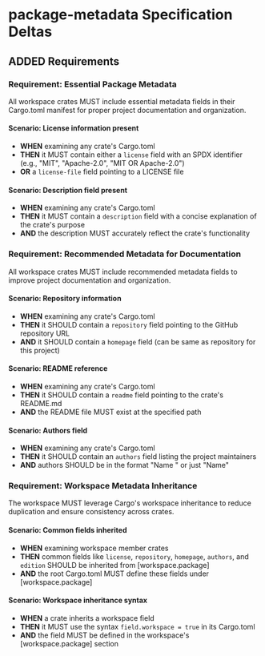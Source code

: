 # package-metadata Specification Deltas

## ADDED Requirements

### Requirement: Essential Package Metadata
All workspace crates MUST include essential metadata fields in their Cargo.toml manifest for proper project documentation and organization.

#### Scenario: License information present
- **WHEN** examining any crate's Cargo.toml
- **THEN** it MUST contain either a `license` field with an SPDX identifier (e.g., "MIT", "Apache-2.0", "MIT OR Apache-2.0")
- **OR** a `license-file` field pointing to a LICENSE file

#### Scenario: Description field present
- **WHEN** examining any crate's Cargo.toml
- **THEN** it MUST contain a `description` field with a concise explanation of the crate's purpose
- **AND** the description MUST accurately reflect the crate's functionality

### Requirement: Recommended Metadata for Documentation
All workspace crates MUST include recommended metadata fields to improve project documentation and organization.

#### Scenario: Repository information
- **WHEN** examining any crate's Cargo.toml
- **THEN** it SHOULD contain a `repository` field pointing to the GitHub repository URL
- **AND** it SHOULD contain a `homepage` field (can be same as repository for this project)


#### Scenario: README reference
- **WHEN** examining any crate's Cargo.toml
- **THEN** it SHOULD contain a `readme` field pointing to the crate's README.md
- **AND** the README file MUST exist at the specified path

#### Scenario: Authors field
- **WHEN** examining any crate's Cargo.toml
- **THEN** it SHOULD contain an `authors` field listing the project maintainers
- **AND** authors SHOULD be in the format "Name <email>" or just "Name"

### Requirement: Workspace Metadata Inheritance
The workspace MUST leverage Cargo's workspace inheritance to reduce duplication and ensure consistency across crates.

#### Scenario: Common fields inherited
- **WHEN** examining workspace member crates
- **THEN** common fields like `license`, `repository`, `homepage`, `authors`, and `edition` SHOULD be inherited from [workspace.package]
- **AND** the root Cargo.toml MUST define these fields under [workspace.package]

#### Scenario: Workspace inheritance syntax
- **WHEN** a crate inherits a workspace field
- **THEN** it MUST use the syntax `field.workspace = true` in its Cargo.toml
- **AND** the field MUST be defined in the workspace's [workspace.package] section

